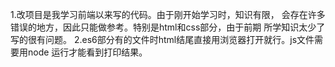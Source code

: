 1.改项目是我学习前端以来写的代码。由于刚开始学习时，知识有限，
会存在许多错误的地方，因此只能做参考。特别是html和css部分，由于前期
所学知识太少了写的很有问题。
2.es6部分有的文件时html结尾直接用浏览器打开就行。js文件需要用node
运行才能看到打印结果。
